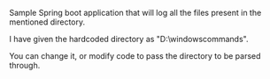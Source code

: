 Sample Spring boot application that will log all the files present in the mentioned directory.

I have given the hardcoded directory as "D:\\windowscommands".

You can change it, or modify code to pass the directory to be parsed through.
